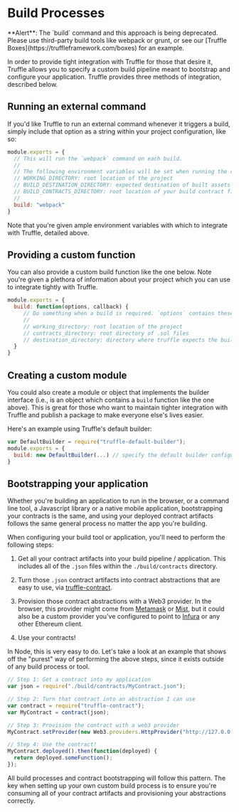 # Build Processes

<p class="alert alert-warning">
**Alert**: The `build` command and this approach is being deprecated. Please use third-party build tools like webpack or grunt, or see our [Truffle Boxes](https://truffleframework.com/boxes) for an example.
</p>

In order to provide tight integration with Truffle for those that desire it, Truffle allows you to specify a custom build pipeline meant to bootstrap and configure your application. Truffle provides three methods of integration, described below.

## Running an external command

If you'd like Truffle to run an external command whenever it triggers a build, simply include that option as a string within your project configuration, like so:

```javascript
module.exports = {
  // This will run the `webpack` command on each build.
  //
  // The following environment variables will be set when running the command:
  // WORKING_DIRECTORY: root location of the project
  // BUILD_DESTINATION_DIRECTORY: expected destination of built assets (important for `truffle serve`)
  // BUILD_CONTRACTS_DIRECTORY: root location of your build contract files (.sol.js)
  //
  build: "webpack"
}
```

Note that you're given ample environment variables with which to integrate with Truffle, detailed above.

## Providing a custom function

You can also provide a custom build function like the one below. Note you're given a plethora of information about your project which you can use to integrate tightly with Truffle.

```javascript
module.exports = {
  build: function(options, callback) {
     // Do something when a build is required. `options` contains these values:
     //
     // working_directory: root location of the project
     // contracts_directory: root directory of .sol files
     // destination_directory: directory where truffle expects the built assets (important for `truffle serve`)
  }
}
```

## Creating a custom module

You could also create a module or object that implements the builder interface (i.e., is an object which contains a `build` function like the one above). This is great for those who want to maintain tighter integration with Truffle and publish a package to make everyone else's lives easier.

Here's an example using Truffle's default builder:

```javascript
var DefaultBuilder = require("truffle-default-builder");
module.exports = {
  build: new DefaultBuilder(...) // specify the default builder configuration here.
}
```

## Bootstrapping your application

Whether you're building an application to run in the browser, or a command line tool, a Javascript library or a native mobile application, bootstrapping your contracts is the same, and using your deployed contract artifacts follows the same general process no matter the app you're building.

When configuring your build tool or application, you'll need to perform the following steps:

1) Get all your contract artifacts into your build pipeline / application. This includes all of the `.json` files within the `./build/contracts` directory.

2) Turn those `.json` contract artifacts into contract abstractions that are easy to use, via [truffle-contract](https://github.com/trufflesuite/truffle/tree/master/packages/truffle-contract).

3) Provision those contract abstractions with a Web3 provider. In the browser, this provider might come from [Metamask](https://metamask.io/) or [Mist](https://github.com/ethereum/mist), but it could also be a custom provider you've configured to point to [Infura](http://infura.io/) or any other Ethereum client.

4) Use your contracts!

In Node, this is very easy to do. Let's take a look at an example that shows off the "purest" way of performing the above steps, since it exists outside of any build process or tool.

```javascript
// Step 1: Get a contract into my application
var json = require("./build/contracts/MyContract.json");

// Step 2: Turn that contract into an abstraction I can use
var contract = require("truffle-contract");
var MyContract = contract(json);

// Step 3: Provision the contract with a web3 provider
MyContract.setProvider(new Web3.providers.HttpProvider("http://127.0.0.1:8545"));

// Step 4: Use the contract!
MyContract.deployed().then(function(deployed) {
  return deployed.someFunction();
});
```

All build processes and contract bootstrapping will follow this pattern. The key when setting up your own custom build process is to ensure you're consuming all of your contract artifacts and provisioning your abstractions correctly.
